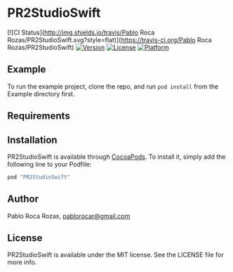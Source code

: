 # PR2StudioSwift

[![CI Status](http://img.shields.io/travis/Pablo Roca Rozas/PR2StudioSwift.svg?style=flat)](https://travis-ci.org/Pablo Roca Rozas/PR2StudioSwift)
[![Version](https://img.shields.io/cocoapods/v/PR2StudioSwift.svg?style=flat)](http://cocoapods.org/pods/PR2StudioSwift)
[![License](https://img.shields.io/cocoapods/l/PR2StudioSwift.svg?style=flat)](http://cocoapods.org/pods/PR2StudioSwift)
[![Platform](https://img.shields.io/cocoapods/p/PR2StudioSwift.svg?style=flat)](http://cocoapods.org/pods/PR2StudioSwift)

## Example

To run the example project, clone the repo, and run `pod install` from the Example directory first.

## Requirements

## Installation

PR2StudioSwift is available through [CocoaPods](http://cocoapods.org). To install
it, simply add the following line to your Podfile:

```ruby
pod "PR2StudioSwift"
```

## Author

Pablo Roca Rozas, pablorocar@gmail.com

## License

PR2StudioSwift is available under the MIT license. See the LICENSE file for more info.
